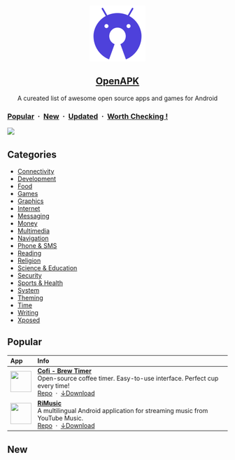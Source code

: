 <p align="center">
  <img src="public/openapk-512.png" height="128">
  <h2 align="center"><a href="https://www.openapk.net">OpenAPK</a></h2>
  <p align="center">A cureated list of awesome open source apps and games for Android<p>
</p>

### [Popular](#popular-apps) &nbsp;&middot;&nbsp; [New](#new-apps) &nbsp;&middot;&nbsp; [Updated](#updated) &nbsp;&middot;&nbsp; [Worth Checking !](#worth-checking)

![](https://i.imgur.com/waxVImv.png)

## Categories
- [Connectivity](#Connectivity)
- [Development](#Development)
- [Food](#Food)
- [Games](#Games)
- [Graphics](#Graphics)
- [Internet](#Internet)
- [Messaging](#Messaging)
- [Money](#Money)
- [Multimedia](#Multimedia)
- [Navigation](#Navigation)
- [Phone & SMS](#Phone-SMS)
- [Reading](#Reading)
- [Religion](#Religion)
- [Science & Education](#Science-Education)
- [Security](#Security)
- [Sports & Health](#Sports-Health)
- [System](#System)
- [Theming](#Theming)
- [Time](#Time)
- [Writing](#Writing)
- [Xposed](#Xposed)

## Popular

| App | Info |
| :--- | :--- |
| <a href="https://www.openapk.net/cofi-brew-timer/com.omelan.cofi/"><img src="https://f-droid.org/repo/com.omelan.cofi/en-US/icon_NLCBaoq0y2OeOH8XR1g2kyBSSiLpotQrA6XZgql7yts=.jpg" height="48" width="48"></a> | <a href="https://www.openapk.net/cofi-brew-timer/com.omelan.cofi/"><b>Cofi - Brew Timer</b></a><br/>Open-source coffee timer. Easy-to-use interface. Perfect cup every time!<br/><a href="https://github.com/rozPierog/Cofi">Repo</a> &nbsp;&middot;&nbsp; <a href="https://github.com/rozPierog/Cofi/releases">↓Download</a>|
| <img src="https://f-droid.org/repo/it.fast4x.rimusic/en-US/icon_oRDqDbOen5v6xhhgCMJFAa7l0yPkwB_O5yzuxKLN86I=.png" height="48" width="48"> | <a href="https://www.openapk.net/rimusic/it.fast4x.rimusic/"><b>RiMusic</b></a><br/>A multilingual Android application for streaming music from YouTube Music.<br/><a href="https://github.com/fast4x/RiMusic">Repo</a> &nbsp;&middot;&nbsp; <a href="https://github.com/fast4x/RiMusic/releases">↓Download</a> |

## New

